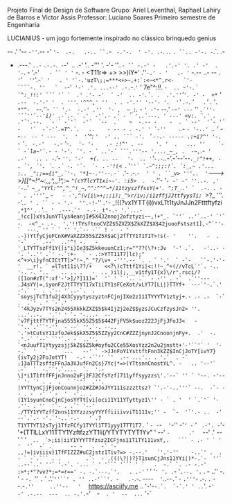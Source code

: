 Projeto Final de Design de Software
Grupo: Ariel Leventhal, Raphael Lahiry de Barros e Victor Assis
Professor: Luciano Soares
Primeiro semestre de Engenharia


LUCIANIUS - um jogo fortemente inspirado no clássico brinquedo genius




-- .'  '--  `-''`.-- -' `'-  .-.   .-.. ``.`- ` -.'-.  ' -'. .-`. .`.` `. ``.. -'-. -`.`. .-
- .---.'  `..-` `.-.-`.` -`-'` `..  .-' '.. -''' '. -'- ''..`- `` -.-' -   .'.-' '. .' -'  .
'-`.    - '.-' `  `  `- `` ' '` -. - <T11r=\> +> >>)iY+' .''`-.' - '   .- '` -.-- ..- -- .` 
' `'`  ''`'.-`` ` '   . ' '`-.'uzT\;;=***<+>~,+:`:<~<*^,r<-   `'-     ````-. ''   `  - ``-'`
'-' .'. ...--' .-.`-.`'` ' 7e\"^:_!!. `-  .. `-``'-.` `^:_!!:' ``` '` `  .' .'- -'  ` -'  ..
-'.`. .  .'.''``'`'. -' -  +*` '` .--  -.'-' '  . '''`.  `'^^^,' ''  . . -'.'' '--'- '.  '`'
 `.-`. '`   .`'   . '`. *"^-  `--.''-` `` '.-  -.-' .''  '- ,  ~_:`. - `' -'`- --.' ` - `-`'
---` '' ``.`''-```''`--'i)' .-`.- ` .'  -'`.- .' - ` '..`---. ' ---' <v:. `.' . .'`'.--.  `-
` -`'`  -'`  `--  .`   ~  -.-- -    -  . ` --'  '`- '` -   '`  -`-'`.=T^.`.   ..    - -- - .
 -.' ' `-''    ``..- _`- '-..' `.. ' --` -- `  ` -- ' ---  '.  '  '`'^:  `'  -' .. ``` -'. `
  ' `--.- ----- .:+i?^' '-.   `- ' . ` -.-'   -.`- '-``.  '- '-    .- :!^' . --    '. '  .  
 ... ''    `-` -`la~'`.- - '-'. `'. - ` ..'-` ```.'''-- '...._~_, .  -~,``.-` '   .-'   .. .
-`.'-  `''. '-'  +(. .. --   '-  .. '`'`-.-`..-'.-'--'--``._:^!++, - . `', `'. `. .` -. '`- 
   `- `` .  `-'!(< `. '``''` `.~^;;;:!`. `:_,~ .'... :.. _";;=={i"_,`'-. '*1~-.''--.-` ``.'-
.-.`-  ' ' . ``_v> '''..  '`---_>}[[^~!^~:,,,^,,,!^,:~ `"(cYTlcYT1xi~-'. :i5>  .  -`.''- '`-
-' -' ''..-`. ` ,' '-`..'``` ~_,"YYl:^^,^_^!_~,^^:^^^~*/11tzyszffssY(+'. ^;T_```.``.' `  .-.
. - ` . .'''``' _  -`    - -',^(v[i\>+;;;i);_^>r/iv;/i1zffjJJttfyysTi;  `_>?_ '''. -'.`. ' .
`` - - '.-  ''.-!-`'' .`'`-  _!\(\(?vx1YTT{i))vxLTt1tyJnJJn2Ftttftyfzi  `,*1^'` . . '.`. ' `
``.---.`'  -.-._t"-.- '.`...-_!cc]}xYsJunYTlys4eanjI#5X4J2nnoj2ofztyzi~~,!+"_. `''` ..'`..-'
`'`  -``.```   -<^_- .-.  '.'!!TYsftnoCVZZ$5ZXZX$ZkXZZ$X$42juooFstszt1],-^`''-  `  ---. '' `
   ` '' '.`-- -`` ! -  - ' .-))YtfyCjoFCnX#VaXZZX55$ZZ5X$aCj2ffTY1T1T1T>!s(- '    ''.   -  .
'-`  .` .--`  ..'^! -.   - '_LTYTTszFf1Y{]i"i}Ie3$Z5kkeuunCz1;r=""??(\?+:Jv  '-' .`.   -'..-
-'. '..'' .`' -.`:+-  ` - .:>YTT11T7]lc);"<^+>\i}yfnCICtTT]>^!~,^_"?/\v+_-'''.-- `. . ` '.' 
` -`-   ``-.'-'-'  __r!. ` =lTst11i\??/+    <<?\)cTttf1Yi|<:!!~_^+(//vTcL`'`. -.. '-. -. '..
`  .. .. .   -  .. )il(;,__v1tfy1T{x)\/r".rsci/?([1on#zT(":xf'-'>]/?]11)=`  '` ' ` '.. .`  -
-'' . -`  .`''--- .J4sYY|=,iyonF2JtTTYYT17xTiiTY1sFCeXot/vLYT7[Li|}TTYf+  ---`'-.`.' -'.` ' 
. .'-- '`..-`.  . `soysjTcT1fu2j4X3CyyytyszyztnFCjnjIXe2z111TYYYTY1ztyj+.- .- .-  `-` .  .`'
     . ' `-`.' ` `'4kJyzv7TYs2n2455XkkkZXZ$5$k4Ij2j2eZ$$yzsJCuCzfzysJn2> ''.  ...'..-.  '.`'
 ' `- '-...-  --  'v7FjttfTYTFjna5555kX55Z5$5$442FjFV5k$uoz222JjFjJFoJJ<   -`'..`.'``'-''  -
 --` ''.`-. --.. '.'>tCutsY11zfoJek$$kX5Z5$5ZZyy2CnC#ZZZjnynJ2CnoonjnFy+.  .'  -. .'.-` `--`
   ``'`.- -  ..''. `<nJuufT1Ytyyzsjj5kZ$$Z5k#oyfu2CCe55XosYzz2n2u2jnstt+'-'``'` '  '--.`  ' 
.`  `  ...   --' ` ->JJnFoY1YsttftFnn3kZZ$InCjJoTY[ivY7}{ivTy2j2FoJotYT!   -.- -``'' `'  .--
...'.. . '.`  . -`    ;]3aTTTzsffzFFnJa3VJufFn2Cs}7Yc|*=>(YTtsnnCnostYL^. -   .. '--'`  .-` 
`  -.``'.`....  `.  '.- \|*i1T1ftfFFjnJnno2uFj2FJ2CfsYzf]711yffsyyzzs\'.'--` '' ` '--. -'--`
'- `' . .  .  ` `'''  .''. |YYTtynCjjFjonCounnjo2#ZZ#JoJYY111szzzttsz? `'.-'-..'''` --.  -`-
 -- . -  -' ' -  '  -'.. . (1Y1syunCnoCjnCjosYYTt[vi[oci11Y11YTyttyz1\'' - ` . '  ' `.`'` '-
.''- . ''  '`- . .`' '--' ./TTY1YYTzff2nns11YYzzzsyYYYffiiiivviT1111v;'' -  `-  '`'.- ..  -'
 --`.`.- -'.`'-..`-.-   ' .?T1YTTYT12sTyj1TfzFCfy1TYYl1TT1yyy1TTT1T7. ``` '  `- -`-`  '`-'' 
-'`' -` '  ``  .-'. - ``'-'+(TTlLLxY11TTY1YzftfzzYT1li(/YTYTYTYT1Yv" '    --'    `-      .' 
 ` --'   .' -- ' ' '``  ..  `>;ii|iiY1YYYTTfzsz2ICFjns11T1TY111vxY,.   ``` - .- ' ` ' '  '` 
-` .      -- -   .  -` '-      ,,!=|iviiiv}1TfFIZZZ#uC2jstz1Tiv?=> -.--.'   `'.'-''    -..`'
.  .  - ` -`.``` . .        .`-  - .(((\?|)?}T1sunCjJns11YYi|)*-.`-  ''`  ..--`..' ''` '.-`.
'... ` ' '``` '``` ' `   .  -.` `. .- -.-' :>*;*"?vv?*;=*=r==' -. -.`---.`'.   . .-'`` '   '
'`' '. .`- '`.--. '.` . - ..'' -.  ' - -`. `'' ` . ` ' .'.'` ''``' . '' ..-'``'. -   .- `.-.
----`  '`..--` . `'    -  `.'''`-  .-. `.` --.-`.''     ..''--   '  ` https://asciify.me .. 
'-'-`` -.`.  `-`.' ' .. ``'. -`'   -' .-.--  ---` ` `  `.. -.'.`-'`  `-`  . '  --  ...` '-` 


